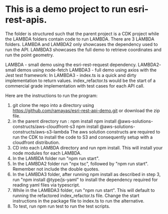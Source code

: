 # This is a demo project to run esri-rest-apis.
The folder is structured such that the parent project is a CDK project while the LAMBDA folders contain code to run LAMBDA. There are 3 LAMBDA folders. LAMBDA and LAMBDA2 only showcases the dependency used to run the API. LAMBDA3 showcases the full demo to retrieve coordinates and run the point geometry.

LAMBDA - small demo using the esri-rest-request dependency.
LAMBDA2- small demos using node-fetch
LAMBDA3 - full demo using axios with the Jest test framework:
    In LAMBDA3 - index.ts is a quick and dirty implementation to return values. index_refactor.ts would be the start of a commercial grade implementation with test cases for each API call.

    
Here are the instructions to run the program:

1. git clone the repo into a directory using https://github.com/ramayas/esri-rest-api-demo.git or download the zip file.
2. in the parent directory run :
                                npm install
                                npm install @aws-solutions-constructs/aws-cloudfront-s3
                                npm install @aws-solutions-constructs/aws-s3-lambda
The aws solution constructs are required to run the CDK to install the code to S3 and consequently setup with a cloudfront distribution.
3. CD into each LAMBDA directory and run npm install. This will install your node modules for each LAMBDA. 
4. In the LAMBDA folder run "npm run start". 
5. In the LAMBDA2 folder run "npx tsc", followed by "npm run start". Remember not include the double quotes.
6. In the LAMBDA3 folder, after running npm install as described in step 3, run "npm install @type/js-yaml"     to install the dependency required for reading yaml files via typescript.
7. While in the LAMBDA3 folder, run "npm run start". This will default to running the refactored index_refactor.ts file. Change the start instructions in the package file to index.ts to run the alternative.
8. To test, run npm run test to run the test scripts.

